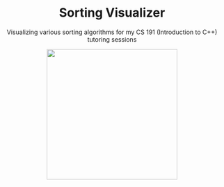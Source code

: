 <h1 align="center">Sorting Visualizer</h1>
<p align="center">Visualizing various sorting algorithms for my CS 191 (Introduction to C++) tutoring sessions</p>

<p align="center">
<img src="https://imgur.com/oNRybdz.gif" width="300">
</p>
